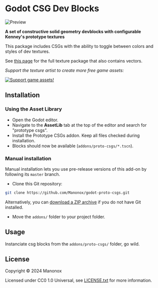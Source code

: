 # Godot CSG Dev Blocks

![Preview](https://i.imgur.com/BwFOU20.png)


**A set of constructive solid geometry devblocks with configurable Kenney's prototype textures**

This package includes CSGs with the ability to toggle between colors and styles of dev textures.

See [this page](https://kenney.nl/assets/prototype-textures) for the full texture
package that also contains vectors.

*Support the texture artist to create more free game assets:*

[![Support game assets!](https://kenney.nl/data/oga/donation.png)](http://donate.kenney.nl/)

## Installation

### Using the Asset Library

- Open the Godot editor.
- Navigate to the **AssetLib** tab at the top of the editor and search for
  "prototype csgs".
- Install the Prototype CSGs addon. Keep all files checked during installation.
- Blocks should now be available (`addons/proto-csgs/*.tscn`).

### Manual installation

Manual installation lets you use pre-release versions of this add-on by
following its `master` branch.

- Clone this Git repository:

```bash
git clone https://github.com/Manonox/godot-proto-csgs.git
```

Alternatively, you can
[download a ZIP archive](https://github.com/Manonox/godot-proto-csgs/archive/master.zip)
if you do not have Git installed.

- Move the `addons/` folder to your project folder.

## Usage

Instanciate csg blocks from the `addons/proto-csgs/` folder, go wild.

## License

Copyright © 2024 Manonox

Licensed under CC0 1.0 Universal, see [LICENSE.txt](LICENSE.txt) for more information.
